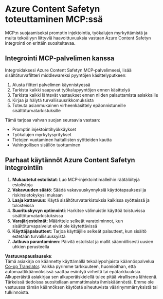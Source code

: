 <!--
CO_OP_TRANSLATOR_METADATA:
{
  "original_hash": "1b6c746d9e190deba4d8765267ffb94e",
  "translation_date": "2025-07-17T08:57:59+00:00",
  "source_file": "02-Security/azure-content-safety-implementation.md",
  "language_code": "fi"
}
-->
# Azure Content Safetyn toteuttaminen MCP:ssä

MCP:n suojaamiseksi promptin injektointia, työkalujen myrkyttämistä ja muita tekoälyyn liittyviä haavoittuvuuksia vastaan Azure Content Safetyn integrointi on erittäin suositeltavaa.

## Integrointi MCP-palvelimen kanssa

Integroidaksesi Azure Content Safetyn MCP-palvelimeesi, lisää sisältöturvafiltteri middlewareksi pyyntöjen käsittelyputkeen:

1. Alusta filtteri palvelimen käynnistyessä
2. Tarkista kaikki saapuvat työkalupyyntöjen ennen käsittelyä
3. Tarkista kaikki lähtevät vastaukset ennen niiden palauttamista asiakkaille
4. Kirjaa ja hälytä turvallisuusrikkomuksista
5. Toteuta asianmukainen virheenkäsittely epäonnistuneille sisältöturvatarkistuksille

Tämä tarjoaa vahvan suojan seuraavia vastaan:
- Promptin injektointihyökkäykset
- Työkalujen myrkytysyritykset
- Tietojen vuotaminen haitallisten syötteiden kautta
- Vahingollisen sisällön tuottaminen

## Parhaat käytännöt Azure Content Safetyn integrointiin

1. **Mukautetut estolistat**: Luo MCP-injektointimalleihin räätälöityjä estolistoja
2. **Vakavuuden säätö**: Säädä vakavuuskynnyksiä käyttötapauksesi ja riskinsietokykysi mukaan
3. **Laaja kattavuus**: Käytä sisältöturvatarkistuksia kaikissa syötteissä ja tulosteissa
4. **Suorituskyvyn optimointi**: Harkitse välimuistin käyttöä toistuvissa sisältöturvatarkistuksissa
5. **Varajärjestelmät**: Määrittele selkeät varatoiminnot, kun sisältöturvapalvelut eivät ole käytettävissä
6. **Käyttäjäpalautteet**: Tarjoa käyttäjille selkeät palautteet, kun sisältö estetään turvallisuussyistä
7. **Jatkuva parantaminen**: Päivitä estolistat ja mallit säännöllisesti uusien uhkien perusteella

**Vastuuvapauslauseke**:  
Tämä asiakirja on käännetty käyttämällä tekoälypohjaista käännöspalvelua [Co-op Translator](https://github.com/Azure/co-op-translator). Vaikka pyrimme tarkkuuteen, huomioithan, että automaattikäännöksissä saattaa esiintyä virheitä tai epätarkkuuksia. Alkuperäistä asiakirjaa sen alkuperäiskielellä tulee pitää virallisena lähteenä. Tärkeissä tiedoissa suositellaan ammattimaista ihmiskäännöstä. Emme ole vastuussa tämän käännöksen käytöstä aiheutuvista väärinymmärryksistä tai tulkinnoista.